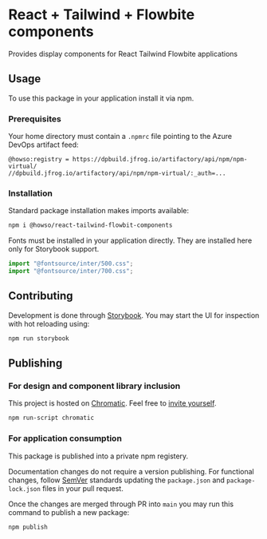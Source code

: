# React + Tailwind + Flowbite components

Provides display components for React Tailwind Flowbite applications

## Usage

To use this package in your application install it via npm.

### Prerequisites

Your home directory must contain a `.npmrc` file pointing to the Azure DevOps artifact feed:

```text
@howso:registry = https://dpbuild.jfrog.io/artifactory/api/npm/npm-virtual/
//dpbuild.jfrog.io/artifactory/api/npm/npm-virtual/:_auth=...
```

### Installation

Standard package installation makes imports available:

```bash
npm i @howso/react-tailwind-flowbit-components
```

Fonts must be installed in your application directly. They are installed here only for Storybook support.

```ts
import "@fontsource/inter/500.css";
import "@fontsource/inter/700.css";
```

## Contributing

Development is done through [Storybook](https://storybook.js.org/).
You may start the UI for inspection with hot reloading using:

```bash
npm run storybook
```

## Publishing

### For design and component library inclusion

This project is hosted on [Chromatic](https://www.chromatic.com/builds?appId={id}).
Feel free to [invite yourself](https://www.chromatic.com/builds?appId={id}&inviteToken={id}).

```bash
npm run-script chromatic
```

### For application consumption

This package is published into a private npm registery.

Documentation changes do not require a version publishing.
For functional changes, follow [SemVer](https://semver.org/)
standards updating the `package.json` and `package-lock.json`
files in your pull request.

Once the changes are merged through PR into `main`
you may run this command to publish a new package:

```bash
npm publish
```
